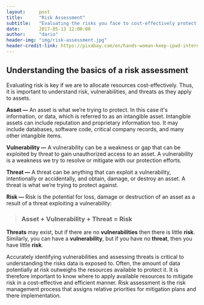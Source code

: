 ```yaml
---
layout:     post
title:      "Risk Assessment"
subtitle:   "Evaluating the risks you face to cost-effectively protect your data."
date:       2017-05-13 12:00:00
author:     "dario"
header-img: "img/risk-assessment.jpg"
header-credit-link: https://pixabay.com/en/hands-woman-keep-ipad-internet-1004271/
---
```


## Understanding the basics of a risk assessment
Evaluating risk is key if we are to allocate resources cost-effectively. Thus, it is important to understand risk, vulnerabilities, and threats as they apply to assets.

**Asset —** An asset is what we’re trying to protect. In this case it's information, or data, which is referred to as an intangible asset. Intangible assets can include reputation and proprietary information too. It may include databases, software code, critical company records, and many other intangible items.


**Vulnerability —** A vulnerability can be a weakness or gap that can be exploited by threat to gain unauthorized access to an asset. A vulnerability is a weakness we try to resolve or mitigate with our protection efforts.

**Threat —** A threat can be anything that can exploit a vulnerability, intentionally or accidentally, and obtain, damage, or destroy an asset. A threat is what we’re trying to protect against.

**Risk —** Risk is the potential for loss, damage or destruction of an asset as a result of a threat exploiting a vulnerability:

> ### Asset + Vulnerability + Threat = Risk

**Threats** may exist, but if there are no **vulnerabilities** then there is little **risk**. Similarly, you can have a **vulnerability**, but if you have no **threat**, then you have little **risk**.

Accurately identifying vulnerabilities and assessing threats is critical to understanding the risks data is exposed to. Often, the amount of data potentially at risk outweighs the resources available to protect it. It is therefore important to know where to apply available resources to mitigate risk in a cost-effective and efficient manner. Risk assessment is the risk management process that assigns relative priorities for mitigation plans and there implementation.
